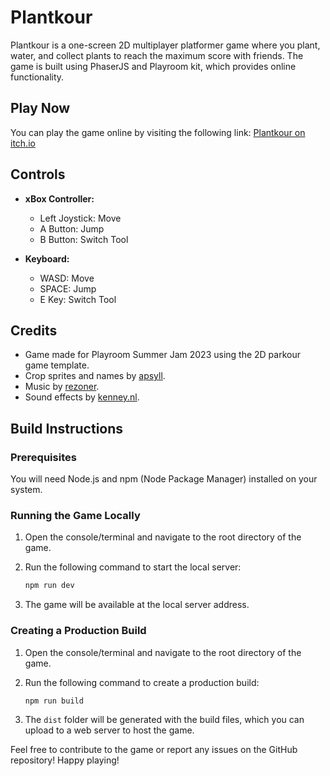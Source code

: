 # Plantkour

Plantkour is a one-screen 2D multiplayer platformer game where you plant, water, and collect plants to reach the maximum score with friends. The game is built using PhaserJS and Playroom kit, which provides online functionality.

## Play Now

You can play the game online by visiting the following link: [Plantkour on itch.io](https://fancyhat.itch.io/plantcour)

## Controls

- **xBox Controller:**
  - Left Joystick: Move
  - A Button: Jump
  - B Button: Switch Tool

- **Keyboard:**
  - WASD: Move
  - SPACE: Jump
  - E Key: Switch Tool

## Credits

- Game made for Playroom Summer Jam 2023 using the 2D parkour game template.
- Crop sprites and names by [apsyll](https://apsyll.itch.io/top-down-fantasy-crops).
- Music by [rezoner](https://soundcloud.com/rezoner).
- Sound effects by [kenney.nl](https://kenney.nl).

## Build Instructions

### Prerequisites

You will need Node.js and npm (Node Package Manager) installed on your system.

### Running the Game Locally

1. Open the console/terminal and navigate to the root directory of the game.
2. Run the following command to start the local server:

   ```bash
   npm run dev
   ```

3. The game will be available at the local server address.

### Creating a Production Build

1. Open the console/terminal and navigate to the root directory of the game.
2. Run the following command to create a production build:

   ```bash
   npm run build
   ```

3. The `dist` folder will be generated with the build files, which you can upload to a web server to host the game.

Feel free to contribute to the game or report any issues on the GitHub repository! Happy playing!